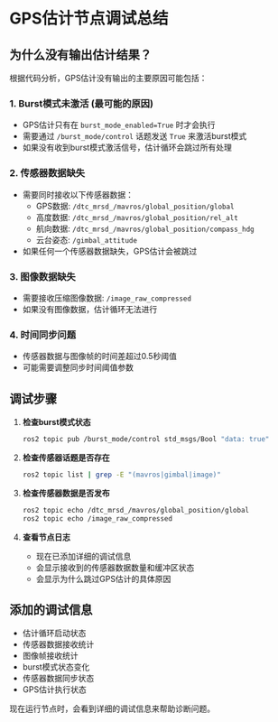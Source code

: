 # GPS估计节点调试总结

## 为什么没有输出估计结果？

根据代码分析，GPS估计没有输出的主要原因可能包括：

### 1. **Burst模式未激活** (最可能的原因)
- GPS估计只有在 `burst_mode_enabled=True` 时才会执行
- 需要通过 `/burst_mode/control` 话题发送 `True` 来激活burst模式
- 如果没有收到burst模式激活信号，估计循环会跳过所有处理

### 2. **传感器数据缺失**
- 需要同时接收以下传感器数据：
  - GPS数据: `/dtc_mrsd_/mavros/global_position/global`
  - 高度数据: `/dtc_mrsd_/mavros/global_position/rel_alt`
  - 航向数据: `/dtc_mrsd_/mavros/global_position/compass_hdg`
  - 云台姿态: `/gimbal_attitude`
- 如果任何一个传感器数据缺失，GPS估计会被跳过

### 3. **图像数据缺失**
- 需要接收压缩图像数据: `/image_raw_compressed`
- 如果没有图像数据，估计循环无法进行

### 4. **时间同步问题**
- 传感器数据与图像帧的时间差超过0.5秒阈值
- 可能需要调整同步时间阈值参数

## 调试步骤

1. **检查burst模式状态**
   ```bash
   ros2 topic pub /burst_mode/control std_msgs/Bool "data: true"
   ```

2. **检查传感器话题是否存在**
   ```bash
   ros2 topic list | grep -E "(mavros|gimbal|image)"
   ```

3. **检查传感器数据是否发布**
   ```bash
   ros2 topic echo /dtc_mrsd_/mavros/global_position/global
   ros2 topic echo /image_raw_compressed
   ```

4. **查看节点日志**
   - 现在已添加详细的调试信息
   - 会显示接收到的传感器数据数量和缓冲区状态
   - 会显示为什么跳过GPS估计的具体原因

## 添加的调试信息

- 估计循环启动状态
- 传感器数据接收统计
- 图像帧接收统计
- burst模式状态变化
- 传感器数据同步状态
- GPS估计执行状态

现在运行节点时，会看到详细的调试信息来帮助诊断问题。
